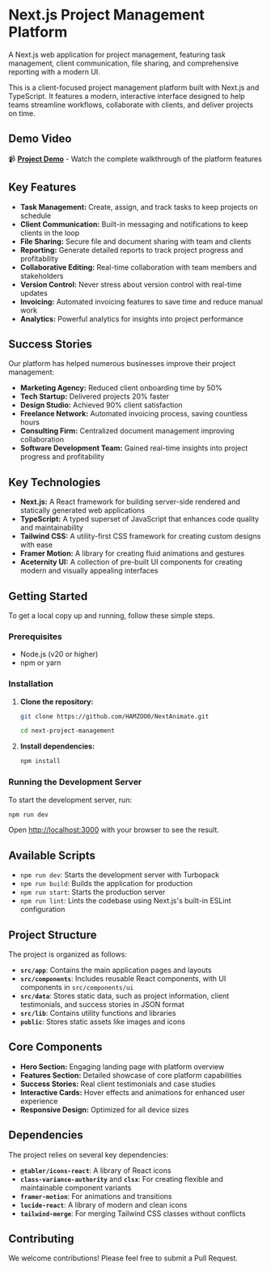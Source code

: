 # Next.js Project Management Platform

A Next.js web application for project management, featuring task management, client communication, file sharing, and comprehensive reporting with a modern UI.

This is a client-focused project management platform built with Next.js and TypeScript. It features a modern, interactive interface designed to help teams streamline workflows, collaborate with clients, and deliver projects on time.

## Demo Video
📹 **[Project Demo](./2025-08-07%2017-11-44.mkv)** - Watch the complete walkthrough of the platform features

## Key Features

- **Task Management:** Create, assign, and track tasks to keep projects on schedule
- **Client Communication:** Built-in messaging and notifications to keep clients in the loop
- **File Sharing:** Secure file and document sharing with team and clients
- **Reporting:** Generate detailed reports to track project progress and profitability
- **Collaborative Editing:** Real-time collaboration with team members and stakeholders
- **Version Control:** Never stress about version control with real-time updates
- **Invoicing:** Automated invoicing features to save time and reduce manual work
- **Analytics:** Powerful analytics for insights into project performance

## Success Stories

Our platform has helped numerous businesses improve their project management:

- **Marketing Agency:** Reduced client onboarding time by 50%
- **Tech Startup:** Delivered projects 20% faster
- **Design Studio:** Achieved 90% client satisfaction
- **Freelance Network:** Automated invoicing process, saving countless hours
- **Consulting Firm:** Centralized document management improving collaboration
- **Software Development Team:** Gained real-time insights into project progress and profitability

## Key Technologies

- **Next.js:** A React framework for building server-side rendered and statically generated web applications
- **TypeScript:** A typed superset of JavaScript that enhances code quality and maintainability
- **Tailwind CSS:** A utility-first CSS framework for creating custom designs with ease
- **Framer Motion:** A library for creating fluid animations and gestures
- **Aceternity UI:** A collection of pre-built UI components for creating modern and visually appealing interfaces

## Getting Started

To get a local copy up and running, follow these simple steps.

### Prerequisites
- Node.js (v20 or higher)
- npm or yarn

### Installation

1. **Clone the repository:**
   ```sh
   git clone https://github.com/HAMZOO0/NextAnimate.git
   
   cd next-project-management
   ```

2. **Install dependencies:**
   ```sh
   npm install
   ```

### Running the Development Server

To start the development server, run:

```sh
npm run dev
```

Open [http://localhost:3000](http://localhost:3000) with your browser to see the result.

## Available Scripts

- `npm run dev`: Starts the development server with Turbopack
- `npm run build`: Builds the application for production
- `npm run start`: Starts the production server
- `npm run lint`: Lints the codebase using Next.js's built-in ESLint configuration

## Project Structure

The project is organized as follows:

- **`src/app`**: Contains the main application pages and layouts
- **`src/components`**: Includes reusable React components, with UI components in `src/components/ui`
- **`src/data`**: Stores static data, such as project information, client testimonials, and success stories in JSON format
- **`src/lib`**: Contains utility functions and libraries
- **`public`**: Stores static assets like images and icons

## Core Components

- **Hero Section:** Engaging landing page with platform overview
- **Features Section:** Detailed showcase of core platform capabilities
- **Success Stories:** Real client testimonials and case studies
- **Interactive Cards:** Hover effects and animations for enhanced user experience
- **Responsive Design:** Optimized for all device sizes

## Dependencies

The project relies on several key dependencies:

- **`@tabler/icons-react`**: A library of React icons
- **`class-variance-authority`** and **`clsx`**: For creating flexible and maintainable component variants
- **`framer-motion`**: For animations and transitions
- **`lucide-react`**: A library of modern and clean icons
- **`tailwind-merge`**: For merging Tailwind CSS classes without conflicts



## Contributing

We welcome contributions! Please feel free to submit a Pull Request.

